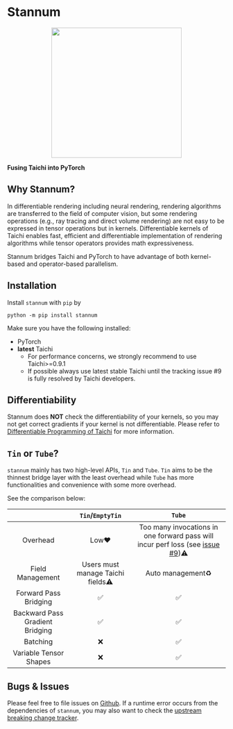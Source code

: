 # Stannum

<div align="center">
  <img width="300px" src="https://github.com/ifsheldon/stannum/raw/main/logo.PNG"/>
</div>

**Fusing Taichi into PyTorch**

## Why Stannum?

In differentiable rendering including neural rendering, rendering algorithms are transferred to the field of computer vision, but some rendering operations (e.g., ray tracing and direct volume rendering) are not easy to be expressed in tensor operations but in kernels. Differentiable kernels of Taichi enables fast, efficient and differentiable implementation of rendering algorithms while tensor operators provides math expressiveness. 

Stannum bridges Taichi and PyTorch to have advantage of both kernel-based and operator-based parallelism.

## Installation

Install `stannum` with `pip` by

`python -m pip install stannum`

Make sure you have the following installed:

* PyTorch
* **latest** Taichi
    * For performance concerns, we strongly recommend to use Taichi>=0.9.1
    * If possible always use latest stable Taichi until the tracking issue #9 is fully resolved by Taichi developers.

## Differentiability

Stannum does **NOT** check the differentiability of your kernels, so you may not get correct gradients if your kernel is not differentiable. Please refer to [Differentiable Programming of Taichi](https://docs.taichi-lang.org/docs/differentiable_programming) for more information.

## `Tin` or `Tube`?

`stannum` mainly has two high-level APIs, `Tin` and `Tube`. `Tin` aims to be the thinnest bridge layer with the least overhead while `Tube` has more functionalities and convenience with some more overhead.

See the comparison below:

|                                 |         `Tin`/`EmptyTin`         |                            `Tube`                            |
| :-----------------------------: | :------------------------------: | :----------------------------------------------------------: |
|            Overhead             |               Low❤️               | Too many invocations in one forward pass will incur perf loss (see [issue #9](https://github.com/ifsheldon/stannum/issues/9))⚠️ |
|        Field Management         | Users must manage Taichi fields⚠️ |                       Auto management♻️                       |
|      Forward Pass Bridging      |                ✅                 |                              ✅                               |
| Backward Pass Gradient Bridging |                ✅                 |                              ✅                               |
|            Batching             |                ❌                 |                              ✅                               |
|     Variable Tensor Shapes      |                ❌                 |                              ✅                               |

## Bugs & Issues

Please feel free to file issues on [Github](https://github.com/ifsheldon/stannum). If a runtime error occurs from the dependencies of `stannum`, you may also want to check the [upstream breaking change tracker](https://github.com/ifsheldon/stannum/issues/11).
